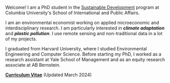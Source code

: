 
Welcome! I am a PhD student in the [Sustainable Development](https://www.sipa.columbia.edu/academics/programs/phd-sustainable-development) program at Columbia University's School of International and Public Affairs.
 
I am an environmental economist working on applied microeconomic and interdisciplinary research. I am particularly interested in ***climate adaptation*** and ***plastic pollution***. I use remote sensing and non-traditional data in a lot of my projects.
 
I graduated from Harvard University, where I studied Environmental Engineering and Computer Science. Before starting my PhD, I worked as a research assistant at Yale School of Management and as an equity research associate at AB Bernstein. 

__[Curriculum Vitae](/pdf/apapp_cv.pdf)__ (Updated March 2024)